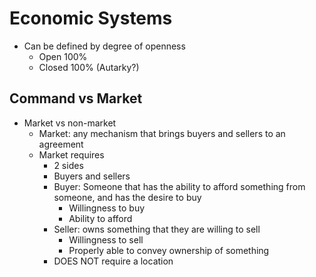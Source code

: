 # Economic Systems
- Can be defined by degree of openness
	- Open 100%
	- Closed 100% (Autarky?)
## Command vs Market
- Market vs non-market
	- Market: any mechanism that brings buyers and sellers to an agreement
	- Market requires
		- 2 sides
		- Buyers and sellers
		- Buyer: Someone that has the ability to afford something from someone, and has the desire to buy
			- Willingness to buy
			- Ability to afford
		- Seller: owns something that they are willing to sell
			- Willingness to sell
			- Properly able to convey ownership of something
		- DOES NOT require a location